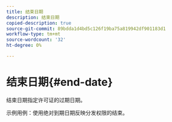 ```yaml
---
title: 结束日期
description: 结束日期
copied-description: true
source-git-commit: 89bdda1d4bd5c126f19ba75a819942df901183d1
workflow-type: tm+mt
source-wordcount: '32'
ht-degree: 0%

---
```



# 结束日期{#end-date}

结束日期指定许可证的过期日期。

示例用例：使用绝对到期日期反映分发权限的结束。
